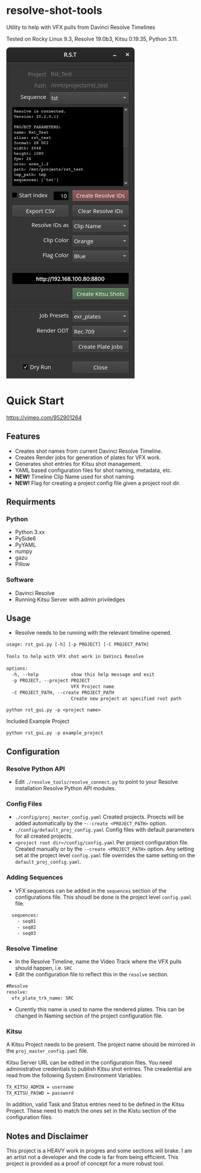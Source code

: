 # resolve-shot-tools
Utility to help with VFX pulls from Davinci Resolve Timelines

Tested on Rocky Linux 9.3, Resolve 19.0b3, Kitsu 0.19.35, Python 3.11.

![rst_gui_screenshot.png](docs/rst_gui_screenshot.png)

# Quick Start
https://vimeo.com/952901264

## Features
- Creates shot names from current Davinci Resolve Timeline.
- Creates Render jobs for generation of plates for VFX work.
- Generates shot entries for Kitsu shot management.
- YAML based configuration files for shot naming, metadata, etc.
- **NEW!** Timeline Clip Name used for shot naming.
- **NEW!** Flag for creating a project config file given a project root dir.

## Requirments
### Python
- Python 3.xx
- PySide6
- PyYAML
- numpy
- gazu
- Pillow

### Software
- Davinci Resolve
- Running Kitsu Server with admin priviledges 

## Usage
- Resolve needs to be running with the relevant timeline opened.

```
usage: rst_gui.py [-h] [-p PROJECT] [-C PROJECT_PATH]

Tools to help with VFX shot work in DaVinci Resolve

options:
  -h, --help            show this help message and exit
  -p PROJECT, --project PROJECT
                        VFX Project name
  -C PROJECT_PATH, --create PROJECT_PATH
                        Create new project at specified root path
```
```
python rst_gui.py -p <project name>
```
Included Example Project
```
python rst_gui.py -p example_project
```
## Configuration
### Resolve Python API
- Edit ```./resolve_tools/resolve_connect.py``` to point to your Resolve installation Resolve Python API modules.
  
### Config Files
- ```./config/proj_master_config.yaml``` Created projects. Proects will be added automatically by the -```--create <PROJECT_PATH>``` option.
- ```./config/default_proj_config.yaml``` Config files with default parameters for all created projects.
- ```<project root dir>/config/config.yaml``` Per project configuration file. Created manually or by the ```--create <PROJECT_PATH>``` option. Any setting set at the project level ```config.yaml``` file overrides the same setting on the ```default_proj_config.yaml```.

### Adding Sequences
- VFX sequences can be added in the ```sequences``` section of the configurations file. This shoudl be done is the project level ```config.yaml``` file.
```
  sequences:
    - seq01
    - seq02
    - seq03
```

### Resolve Timeline

- In the Resolve Timeline, name the Video Track where the VFX pulls should happen, i.e. ```SRC```
- Edit the configuration file to reflect this in the ```resolve``` section.
```
#Resolve
resolve:
  vfx_plate_trk_name: SRC  
```
- Curently this name is used to name the rendered plates. This can be changed in Naming section of the project configuration file.

### Kitsu
A Kitsu Project needs to be present. The project name should be mirrored in the ```proj_master_config.yaml``` file.

Kitsu Server URL can be edited in the configuration files. You need administrative credentials to publish Kitsu shot entries. The creadential are read from the following System Environment Variables:
```
TX_KITSU_ADMIN = username
TX_KITSU_PASWD = password
```
In addition, valid Task and Status entries need to be defined in the Kitsu Project. These need to match the ones set in the Kistu section of the configuration files.


## Notes and Disclaimer 
This project is a HEAVY work in progres and some sections will brake. I am an artist not a developer and the code is far from being efficient. This project is provided as a proof of concept for a more robust tool.
